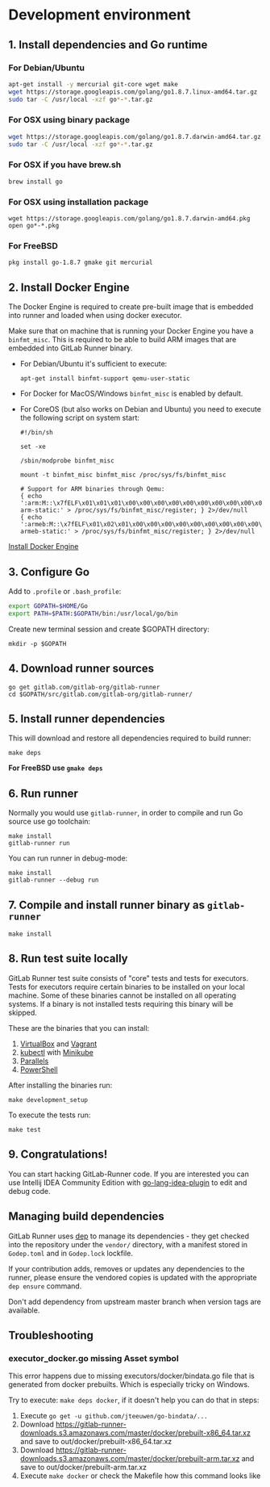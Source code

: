 # Development environment

## 1. Install dependencies and Go runtime

### For Debian/Ubuntu
```bash
apt-get install -y mercurial git-core wget make
wget https://storage.googleapis.com/golang/go1.8.7.linux-amd64.tar.gz
sudo tar -C /usr/local -xzf go*-*.tar.gz
```

### For OSX using binary package
```bash
wget https://storage.googleapis.com/golang/go1.8.7.darwin-amd64.tar.gz
sudo tar -C /usr/local -xzf go*-*.tar.gz
```

### For OSX if you have brew.sh
```
brew install go
```

### For OSX using installation package
```
wget https://storage.googleapis.com/golang/go1.8.7.darwin-amd64.pkg
open go*-*.pkg
```

### For FreeBSD
```
pkg install go-1.8.7 gmake git mercurial
```

## 2. Install Docker Engine

The Docker Engine is required to create pre-built image that is embedded into runner and loaded when using docker executor.

Make sure that on machine that is running your Docker Engine you have a `binfmt_misc`.
This is required to be able to build ARM images that are embedded into GitLab Runner binary.

* For Debian/Ubuntu it's sufficient to execute:

    ```
    apt-get install binfmt-support qemu-user-static
    ```

* For Docker for MacOS/Windows `binfmt_misc` is enabled by default.

* For CoreOS (but also works on Debian and Ubuntu) you need to execute the following script on system start:

    ```
    #!/bin/sh

    set -xe

    /sbin/modprobe binfmt_misc

    mount -t binfmt_misc binfmt_misc /proc/sys/fs/binfmt_misc

    # Support for ARM binaries through Qemu:
    { echo ':arm:M::\x7fELF\x01\x01\x01\x00\x00\x00\x00\x00\x00\x00\x00\x00\x02\x00\x28\x00:\xff\xff\xff\xff\xff\xff\xff\x00\xff\xff\xff\xff\xff\xff\xff\xff\xfe\xff\xff\xff:/usr/bin/qemu-arm-static:' > /proc/sys/fs/binfmt_misc/register; } 2>/dev/null
    { echo ':armeb:M::\x7fELF\x01\x02\x01\x00\x00\x00\x00\x00\x00\x00\x00\x00\x00\x02\x00\x28:\xff\xff\xff\xff\xff\xff\xff\x00\xff\xff\xff\xff\xff\xff\xff\xff\xff\xfe\xff\xff:/usr/bin/qemu-armeb-static:' > /proc/sys/fs/binfmt_misc/register; } 2>/dev/null
    ```

[Install Docker Engine](https://docs.docker.com/engine/installation/)

## 3. Configure Go

Add to `.profile` or `.bash_profile`:

```bash
export GOPATH=$HOME/Go
export PATH=$PATH:$GOPATH/bin:/usr/local/go/bin
```

Create new terminal session and create $GOPATH directory:

```
mkdir -p $GOPATH
```

## 4. Download runner sources

```
go get gitlab.com/gitlab-org/gitlab-runner
cd $GOPATH/src/gitlab.com/gitlab-org/gitlab-runner/
```

## 5. Install runner dependencies

This will download and restore all dependencies required to build runner:
```
make deps
```

**For FreeBSD use `gmake deps`**

## 6. Run runner

Normally you would use `gitlab-runner`, in order to compile and run Go source use go toolchain:

```
make install
gitlab-runner run
```

You can run runner in debug-mode:

```
make install
gitlab-runner --debug run
```

## 7. Compile and install runner binary as `gitlab-runner`

```
make install
```

## 8. Run test suite locally

GitLab Runner test suite consists of "core" tests and tests for executors.
Tests for executors require certain binaries to be installed on your local
machine. Some of these binaries cannot be installed on all operating
systems. If a binary is not installed tests requiring this binary will be
skipped.

These are the binaries that you can install:
1. [VirtualBox](https://www.virtualbox.org/wiki/Downloads) and [Vagrant](https://www.vagrantup.com/downloads.html)
1. [kubectl](https://kubernetes.io/docs/user-guide/prereqs/) with
  [Minikube](https://github.com/kubernetes/minikube)
1. [Parallels](http://www.parallels.com/products/desktop/download/)
1. [PowerShell](https://msdn.microsoft.com/en-us/powershell)

After installing the binaries run:

```
make development_setup
```

To execute the tests run:

```
make test
```

## 9. Congratulations!

You can start hacking GitLab-Runner code. If you are interested you can use Intellij IDEA Community Edition with [go-lang-idea-plugin](https://github.com/go-lang-plugin-org/go-lang-idea-plugin) to edit and debug code.

## Managing build dependencies

GitLab Runner uses [dep](https://github.com/golang/dep) to manage
its dependencies - they get checked into the repository under the `vendor/` directory,
with a manifest stored in `Godep.toml` and in `Godep.lock` lockfile.

If your contribution adds, removes or updates any dependencies to the runner,
please ensure the vendored copies is updated with the appropriate `dep ensure` command.

Don't add dependency from upstream master branch when version tags are available.

## Troubleshooting

### executor_docker.go missing Asset symbol

This error happens due to missing executors/docker/bindata.go file that is generated from docker prebuilts.
Which is especially tricky on Windows.

Try to execute: `make deps docker`, if it doesn't help you can do that in steps:
1. Execute `go get -u github.com/jteeuwen/go-bindata/...`
2. Download https://gitlab-runner-downloads.s3.amazonaws.com/master/docker/prebuilt-x86_64.tar.xz and save to out/docker/prebuilt-x86_64.tar.xz
3. Download https://gitlab-runner-downloads.s3.amazonaws.com/master/docker/prebuilt-arm.tar.xz and save to out/docker/prebuilt-arm.tar.xz
4. Execute `make docker` or check the Makefile how this command looks like

